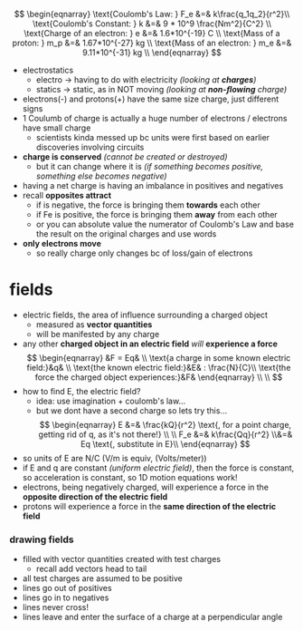 $$
\begin{eqnarray}
\text{Coulomb's Law: } F_e &=& k\frac{q_1q_2}{r^2}\\
\text{Coulomb's Constant: } k &=& 9 * 10^9 \frac{Nm^2}{C^2} \\
\text{Charge of an electron: } e &=& 1.6*10^{-19} C \\
\text{Mass of a proton: } m_p &=& 1.67*10^{-27} kg \\
\text{Mass of an electron: } m_e &=& 9.11*10^{-31} kg \\
\end{eqnarray}
$$
* electrostatics
	* electro -> having to do with electricity *(looking at **charges**)*
	* statics -> static, as in NOT moving *(looking at **non-flowing** charge)*
* electrons(-) and protons(+) have the same size charge, just different signs
* 1 Coulumb of charge is actually a huge number of electrons / electrons have small charge
	* scientists kinda messed up bc units were first based on earlier discoveries involving circuits
* **charge is conserved** *(cannot be created or destroyed)*
	* but it can change where it is *(if something becomes positive, something else becomes negative)*
* having a net charge is having an imbalance in positives and negatives
* recall **opposites attract**
	* if is negative, the force is bringing them **towards** each other
	* if Fe is positive, the force is bringing them **away** from each other
	* or you can absolute value the numerator of Coulomb's Law and base the result on the original charges and use words
* **only electrons move**
	* so really charge only changes bc of loss/gain of electrons
# fields
* electric fields, the area of influence surrounding a charged object
	* measured as **vector quantities**
	* will be manifested by any charge
* any other **charged object in an electric field** *will* **experience a force**
$$
\begin{eqnarray}
&F = Eq& \\
\text{a charge in some known electric field:}&q& \\
\text{the known electric field:}&E& : \frac{N}{C}\\
\text{the force the charged object experiences:}&F&
\end{eqnarray} \\ \\
$$
* how to find E, the electric field?
	* idea: use imagination + coulomb's law...
	* but we dont have a second charge so lets try this...
$$
\begin{eqnarray}
E &=& \frac{kQ}{r^2} \text{, for a point charge, getting rid of q, as it's not there!} \\ \\
F_e &=& k\frac{Qq}{r^2} \\&=& Eq \text{, substitute in E}\\
\end{eqnarray}
$$
* so units of E are N/C (V/m is equiv, (Volts/meter))
* if E and q are constant *(uniform electric field)*, then the force is constant, so acceleration is constant, so 1D motion equations work!
* electrons, being negatively charged, will experience a force in the **opposite direction of the electric field**
* protons will experience a force in the **same direction of the electric field**
### drawing fields
* filled with vector quantities created with test charges
	* recall add vectors head to tail
* all test charges are assumed to be positive
* lines go out of positives
* lines go in to negatives
* lines never cross!
* lines leave and enter the surface of a charge at a perpendicular angle